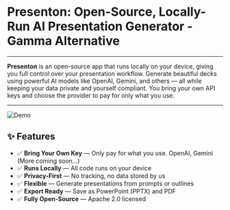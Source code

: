 # Presenton: Open-Source, Locally-Run AI Presentation Generator - Gamma Alternative

---

**Presenton** is an open-source app that runs locally on your device, giving you full control over your presentation workflow. Generate beautiful decks using powerful AI models like OpenAI, Gemini, and others — all while keeping your data private and yourself compliant. You bring your own API keys and choose the provider to pay for only what you use. 

---

![Demo](resources/readme/demo.gif)

## ✨ Features

* ✅ **Bring Your Own Key** — Only pay for what you use. OpenAI, Gemini (More coming soon...)
* ✅ **Runs Locally** — All code runs on your device
* ✅ **Privacy-First** — No tracking, no data stored by us
* ✅ **Flexible** — Generate presentations from prompts or outlines
* ✅ **Export Ready** — Save as PowerPoint (PPTX) and PDF
* ✅ **Fully Open-Source** — Apache 2.0 licensed
